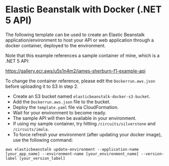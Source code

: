 # Elastic Beanstalk with Docker (.NET 5 API)

The following template can be used to create an Elastic Beanstalk application/environment to host your API or web application through a docker container, deployed to the environment.

Note that this example references a sample container of mine, which is a .NET 5 API:

https://gallery.ecr.aws/u5s1n4m2/james-sherburn-f1-example-api

To change the container reference, please edit the `Dockerrun.aws.json` before uploading it to S3 in step 2.

- Create an S3 bucket named `elasticbeanstalk-docker-s3-bucket`.
- Add the `Dockerrun.aws.json` file to the bucket.
- Deploy the `template.yaml` file via CloudFormation.
- Wait for your environment to become ready.
- The sample API will then be available in your environment.
- If using my sample container, try hitting `/circuits/silverstone` and `/circuits/imola`.
- To force refresh your environment (after updating your docker image), use the following command:

`aws elasticbeanstalk update-environment --application-name [your_app_name] --environment-name [your_environment_name] --version-label [your_version_label]`